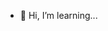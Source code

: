 - 👋 Hi, I’m learning...

<!---
jhernandezvar/jhernandezvar is a ✨ special ✨ repository because its `README.md` (this file) appears on your GitHub profile.
You can click the Preview link to take a look at your changes.
--->
